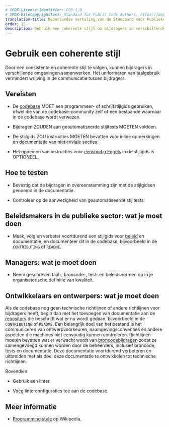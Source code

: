 ```yaml
---
# SPDX-License-Identifier: CC0-1.0
# SPDX-FileCopyrightText: Standard for Public Code Authors, https://www.standardforpubliccode.org/AUTHORS.html
translation-title: Nederlandse vertaling van de Standaard voor Publieke Code
order: 15
description: Gebruik een coherente stijl om bijdragers in verschillende omgevingen samen te laten werken.
---
```


# Gebruik een coherente stijl

Door een consistente en coherente stijl te volgen, kunnen bijdragers in verschillende omgevingen samenwerken. Het uniformeren van taalgebruik vermindert wrijving in de communicatie tussen bijdragers.

## Vereisten

- De [codebase](../glossary.html#codebase) MOET een programmeer- of schrijfstijlgids gebruiken, ofwel die van de codebase-community zelf of een bestaande waarnaar in de codebase wordt verwezen.

- Bijdragen ZOUDEN aan geautomatiseerde stijltests MOETEN voldoen.

- De stijlgids ZOU instructies MOETEN bevatten voor inline opmerkingen en documentatie van niet-triviale secties.

- Het opnemen van instructies voor [eenvoudig Engels](use-plain-english.html) in de stijlgids is OPTIONEEL.

## Hoe te testen

- Bevestig dat de bijdragen in overeenstemming zijn met de stijlgidsen genoemd in de documentatie.

- Controleer op de aanwezigheid van geautomatiseerde stijltests.

## Beleidsmakers in de publieke sector: wat je moet doen

- Maak, volg en verbeter voortdurend een stijlgids voor [beleid](../glossary.html#beleid) en documentatie, en documenteer dit in de codebase, bijvoorbeeld in de `CONTRIBUTING` of `README`.

## Managers: wat je moet doen

- Neem geschreven taal-, broncode-, test- en beleidsnormen op in je organisatorische definitie van kwaliteit.

## Ontwikkelaars en ontwerpers: wat je moet doen

Als de codebase nog geen technische richtlijnen of andere richtlijnen voor bijdragers heeft, begin dan met het toevoegen van documentatie aan de [repository](../glossary.html#repository) die beschrijft wat er nu wordt gedaan, bijvoorbeeld in de `CONTRIBUTING` of `README`. Een belangrijk doel van het bestand is het communiceren van ontwerpvoorkeuren, naamgevingsconventies en andere aspecten die machines niet eenvoudig kunnen controleren. Richtlijnen moeten bevatten wat er verwacht wordt van [broncodebijdragen](../glossary.html#broncode) zodat ze samengevoegd kunnen worden door de beheerders, inclusief broncode, tests en documentatie. Deze documentatie voortdurend verbeteren en uitbreiden met als doel deze documentatie te ontwikkelen tot technische richtlijnen.

Bovendien:

- Gebruik een linter.

- Voeg linterconfiguraties toe aan de codebase.

## Meer informatie

* [Programming style](https://en.wikipedia.org/wiki/Programming_style) op Wikipedia.
